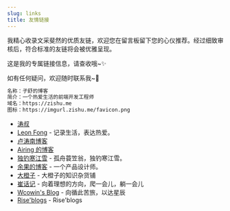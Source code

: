 ```yaml
---
slug: links
title: 友情链接
---
```


我精心收录文采斐然的优质友链，欢迎您在留言板留下您的心仪推荐。经过细致审核后，符合标准的友链将会被优雅呈现。

这是我的专属链接信息，请查收哦~✨  

如有任何疑问，欢迎随时联系我~💌

```md
名称：子舒的博客
简介：一个热爱生活的前端开发工程师
域名：https://zishu.me
图标：https://imgurl.zishu.me/favicon.png
```

- [涛叔](https://taoshu.in/)
- [Leon Fong](https://www.leonfong.me/) - 记录生活，表达热爱。
- [卢涛南博客](https://lutaonan.com/)
- [Airing 的博客](https://ursb.me)
- [独钓寒江雪](https://jiangxueqiao.com/) - 孤舟蓑笠翁，独钓寒江雪。
- [余果的博客](https://yuguo.github.io/) - 一个产品设计师。
- [大橙子](https://log.660066.xyz/) - 大橙子的知识杂货铺
- [崔话记](https://cuixiping.com/) - 向着理想的方向，爬一会儿，躺一会儿
- [Wcowin's Blog](https://wcowin.work/) - 向循此苦旅，以达星辰
- [Rise'blogs](https://blogs.qipai360.cn/) - Rise'blogs
